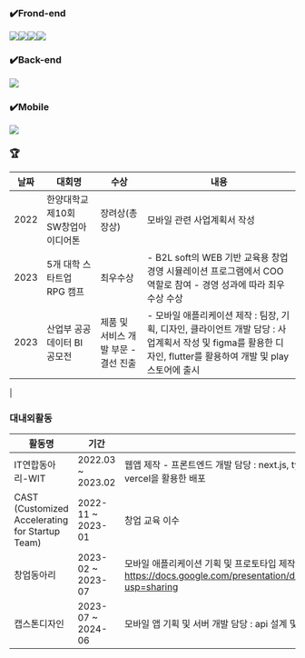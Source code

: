 ### ✔️Frond-end
<img src="https://img.shields.io/badge/React-61DAFB?style=for-the-badge&logo=React&logoColor=black"><img src="https://img.shields.io/badge/Css-1572B6?style=for-the-badge&logo=Css&logoColor=white"><img src="https://img.shields.io/badge/Next.js-000000?style=for-the-badge&logo=Next.js&logoColor=white"><img src="https://img.shields.io/badge/Typescript-3178C6?style=for-the-badge&logo=Typescript&logoColor=white">

### ✔️Back-end
<img src="https://img.shields.io/badge/Spring Boot-6DB33F?style=for-the-badge&logo=Spring Boot&logoColor=yellow">

### ✔️Mobile
<img src="https://img.shields.io/badge/Flutter-02569B?style=for-the-badge&logo=Flutter&logoColor=white">

### 🏆
|날짜|대회명|수상|내용|
|---|---|---|---|
2022 | 한양대학교 제10회 SW창업아이디어톤 | 장려상(총장상) | 모바일 관련 사업계획서 작성 |
2023 | 5개 대학 스타트업 RPG 캠프 | 최우수상 | - B2L soft의 WEB 기반 교육용 창업 경영 시뮬레이션 프로그램에서 COO 역할로 참여 - 경영 성과에 따라 최우수상 수상 |
2023 | 산업부 공공데이터 BI 공모전 | 제품 및 서비스 개발 부문 - 결선 진출 | - 모바일 애플리케이션 제작 : 팀장, 기획, 디자인, 클라이언트 개발 담당 : 사업계획서 작성 및 figma를 활용한 디자인, flutter를 활용하여 개발 및 play스토어에 출시
|

### 대내외활동
|활동명|기간|내용|
|---|---|---|
IT연합동아리-WIT | 2022.03 ~ 2023.02 | 웹앱 제작 - 프론트엔드 개발 담당 : next.js, typescript를 활용하여 퍼블리싱, 상태관리, OAuth 로그인 및 API 연동, vercel을 활용한 배포
CAST (Customized Accelerating for Startup Team) | 2022-11 ~ 2023-01 | 창업 교육 이수
창업동아리 | 2023-02 ~ 2023-07 | 모바일 애플리케이션 기획 및 프로토타입 제작, ppt 링크 : https://docs.google.com/presentation/d/1HLhqJOJ4hNtRGrkg0T9dSlvvDP6Jjcw6Uo9XZ01wCJg/edit?usp=sharing
캡스톤디자인 | 2023-07 ~ 2024-06 | 모바일 앱 기획 및 서버 개발 담당 : api 설계 및 개발, aws ec2 배포
